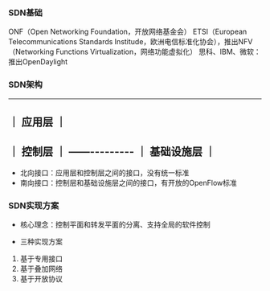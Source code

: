 ### SDN基础

ONF（Open Networking Foundation，开放网络基金会）
ETSI（European Telecommunications Standards Institude，欧洲电信标准化协会），推出NFV（Networking Functions Virtualization，网络功能虚拟化）
思科、IBM、微软：推出OpenDaylight


### SDN架构

 -----------
｜  应用层   ｜
 -----------
｜  控制层   ｜
 ——---------
｜ 基础设施层 ｜
 -----------

* 北向接口：应用层和控制层之间的接口，没有统一标准
* 南向接口：控制层和基础设施层之间的接口，有开放的OpenFlow标准


### SDN实现方案

* 核心理念：控制平面和转发平面的分离、支持全局的软件控制

* 三种实现方案

1. 基于专用接口
2. 基于叠加网络
3. 基于开放协议
